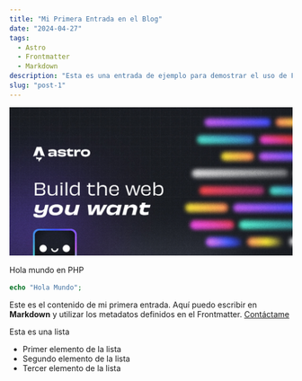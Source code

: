 ```yaml
---
title: "Mi Primera Entrada en el Blog"
date: "2024-04-27"
tags:
  - Astro
  - Frontmatter
  - Markdown
description: "Esta es una entrada de ejemplo para demostrar el uso de Frontmatter en Markdown."
slug: "post-1"
---
```


![Imagen de mi primera entrada](../../assets/images/astro.jpg)

Hola mundo en PHP
```php
echo "Hola Mundo";
```

Este es el contenido de mi primera entrada. Aquí puedo escribir en **Markdown** y utilizar los metadatos definidos en el Frontmatter. [Contáctame](#contacto)

Esta es una lista

- Primer elemento de la lista
- Segundo elemento de la lista
- Tercer elemento de la lista
